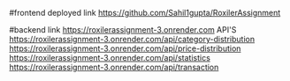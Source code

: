#frontend deployed link 
https://github.com/Sahil1gupta/RoxilerAssignment

#backend link
https://roxilerassignment-3.onrender.com
API'S
https://roxilerassignment-3.onrender.com/api/category-distribution
https://roxilerassignment-3.onrender.com/api/price-distribution
https://roxilerassignment-3.onrender.com/api/statistics
https://roxilerassignment-3.onrender.com/api/transaction
